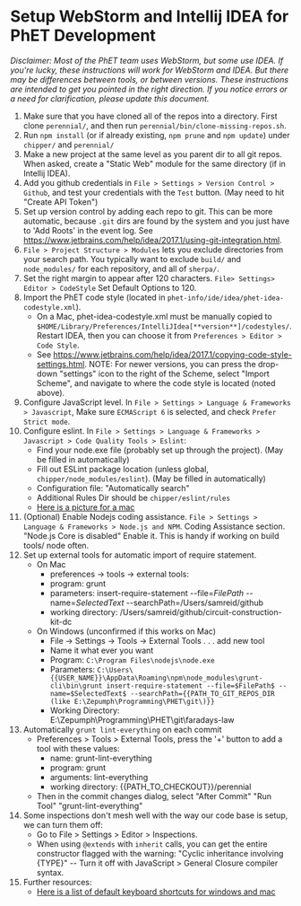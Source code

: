 
# Setup WebStorm and Intellij IDEA for PhET Development

*Disclaimer: Most of the PhET team uses WebStorm, but some use IDEA. If you're lucky, these instructions will work for WebStorm and IDEA. But there may be differences between tools, or between versions. These instructions are intended to get you pointed in the right direction.  If you notice errors or a need for clarification, please update this document.*

1. Make sure that you have cloned all of the repos into a directory. First clone `perennial/`, and then run
`perennial/bin/clone-missing-repos.sh`.                                                             
2. Run `npm install` (or if already existing, `npm prune` and `npm update`) under `chipper/` and `perennial/`
3. Make a new project at the same level as you parent dir to all git repos. When asked, create a "Static Web" module
    for the same directory (if in Intellij IDEA).
4. Add you github credentials in `File > Settings > Version Control > Github`, and test your credentials with the `Test` 
    button. (May need to hit "Create API Token")
5. Set up version control by adding each repo to git. This can be more automatic, because `.git` dirs are found by the system
    and you just have to 'Add Roots' in the event log. See https://www.jetbrains.com/help/idea/2017.1/using-git-integration.html.
6. `File > Project Structure > Modules` lets you exclude directories from your search path. You typically want to exclude 
`build/` and `node_modules/` for each repository, and all of `sherpa/`.
7. Set the right margin to appear after 120 characters. `File> Settings> Editor > CodeStyle` Set Default Options to 120.
8. Import the PhET code style (located in `phet-info/ide/idea/phet-idea-codestyle.xml`). 
    * On a Mac, phet-idea-codestyle.xml must be manually copied to `$HOME/Library/Preferences/IntelliJIdea[**version**]/codestyles/`. 
    Restart IDEA, then you can choose it from `Preferences > Editor > Code Style`.
    * See https://www.jetbrains.com/help/idea/2017.1/copying-code-style-settings.html.
    NOTE: For newer versions, you can press the drop-down "settings" icon to the right of the Scheme, select
    "Import Scheme", and navigate to where the code style is located (noted above).
9. Configure JavaScript level. In `File > Settings > Language & Frameworks > Javascript`, Make sure `ECMAScript 6` is
selected, and check `Prefer Strict mode`.
10. Configure eslint. In `File > Settings > Language & Frameworks > Javascript > Code Quality Tools > Eslint`:
    * Find your node.exe file (probably set up through the project). (May be filled in automatically)
    * Fill out ESLint package location (unless global, `chipper/node_modules/eslint`). (May be filled in automatically)
    * Configuration file: "Automatically search" 
    * Additional Rules Dir should be `chipper/eslint/rules`
    * [Here is a picture for a mac](https://cloud.githubusercontent.com/assets/6856943/26806694/876bdad6-4a0f-11e7-9096-e734bf70be6e.png)
11. (Optional) Enable Nodejs coding assistance. `File > Settings > Language & Frameworks > Node.js and NPM`. Coding Assistance section. "Node.js Core is disabled" Enable it. This is handy if working on build tools/ node often.
12. Set up external tools for automatic import of require statement.
    * On Mac
        * preferences -> tools -> external tools:
        * program: grunt
        * parameters: insert-require-statement --file=$FilePath$ --name=$SelectedText$ --searchPath=/Users/samreid/github
        * working directory: /Users/samreid/github/circuit-construction-kit-dc
    * On Windows (unconfirmed if this works on Mac)
        * File -> Settings -> Tools -> External Tools . . . add new tool
        * Name it what ever you want
        * Program: `C:\Program Files\nodejs\node.exe`
        * Parameters: `C:\Users\{{USER_NAME}}\AppData\Roaming\npm\node_modules\grunt-cli\bin\grunt insert-require-statement --file=$FilePath$ --name=$SelectedText$ --searchPath={{PATH_TO_GIT_REPOS_DIR (like E:\Zepumph\Programming\PHET\git\)}}`
        * Working Directory: E:\Zepumph\Programming\PHET\git\faradays-law
13. Automatically `grunt lint-everything` on each commit
    * Preferences > Tools > External Tools, press the '+' button to add a tool with these values:
        * name: grunt-lint-everything
        * program: grunt
        * arguments: lint-everything
        * working directory: {{PATH_TO_CHECKOUT}}/perennial
    * Then in the commit changes dialog, select "After Commit" "Run Tool" "grunt-lint-everything"
14. Some inspections don't mesh well with the way our code base is setup, we can turn them off:
    * Go to File > Settings > Editor > Inspections.
    * When using `@extends` with `inherit` calls, you can get the entire constructor flagged with the warning: 
    "Cyclic inheritance involving {TYPE}" -- Turn it off with JavaScript > General Closure compiler syntax.
15. Further resources:
    * [Here is a list of default keyboard shortcuts for windows and mac](https://resources.jetbrains.com/storage/products/intellij-idea/docs/IntelliJIDEA_ReferenceCard.pdf)